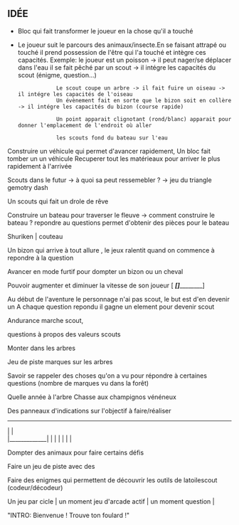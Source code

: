 ## IDÉE

- Bloc qui fait transformer le joueur en la chose qu'il a touché

- Le joueur suit le parcours des animaux/insecte.En se faisant attrapé ou touché il prend possession de l'être qui l'a touché et intègre ces capacités.
    Exemple: le joueur est un poisson -> il peut nager/se déplacer dans l'eau
                  il se fait pêché par un scout -> il intégre les capacités du scout (énigme, question...)
                  
                  Le scout coupe un arbre -> il fait fuire un oiseau -> il intégre les capacités de l'oiseau
                  Un évènement fait en sorte que le bizon soit en collère -> il intégre les capacités du bizon (course rapide)
                  
                  Un point apparait clignotant (rond/blanc) apparait pour donner l'emplacement de l'endroit où aller
                  
                  les scouts fond du bateau sur l'eau
  
  
Construire un véhicule qui permet d'avancer rapidement,
Un bloc fait tomber un un véhicule
Recuperer tout les matérieaux pour arriver le plus rapidement à l'arrivée

Scouts dans le futur -> à quoi sa peut ressemebler ? -> jeu du triangle gemotry dash

Un scouts qui fait un drole de rêve

Construire un bateau pour traverser le fleuve -> comment construire le bateau ? repondre au questions permet d'obtenir des pièces pour le bateau

Shuriken | couteau

Un bizon qui arrive à tout allure , le jeux ralentit quand on commence à repondre à la question

Avancer en mode furtif pour dompter un bizon ou un cheval 

Pouvoir augmenter et diminuer la vitesse de son joueur [ ___[]___________]

Au début de l'aventure le personnage n'ai pas scout, le but est d'en devenir un
A chaque question repondu il gagne un element pour devenir scout

Andurance marche scout,

questions à propos des valeurs scouts

Monter dans les arbres

Jeu de piste marques sur les arbres

Savoir se rappeler des choses qu'on a vu pour répondre à certaines questions (nombre de marques vu dans la forêt)

Quelle année à l'arbre
Chasse aux champignos vénéneux

Des panneaux d'indications sur l'objectif à faire/réaliser  
_______________
|             |  
|_____________|
      |  |
      |  |
      |  |

Dompter des animaux pour faire certains défis

Faire un jeu de piste avec des 

Faire des enigmes qui permettent de découvrir les outils de latoilescout (codeur/décodeur)

Un jeu par cicle | un moment jeu d'arcade actif | un moment question |

"INTRO: Bienvenue ! Trouve ton foulard !"
